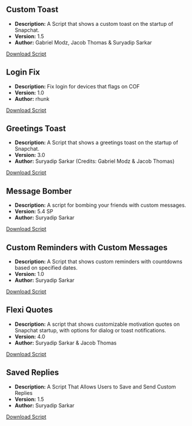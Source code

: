 ## Custom Toast
- **Description:** A Script that shows a custom toast on the startup of Snapchat.
- **Version:** 1.5
- **Author:** Gabriel Modz, Jacob Thomas & Suryadip Sarkar

[Download Script](https://raw.githubusercontent.com/SE-Extended/Scripts/main/Scripts/custom_toast.js)

## Login Fix
- **Description:** Fix login for devices that flags on COF
- **Version:** 1.0
- **Author:** rhunk

[Download Script](https://raw.githubusercontent.com/SE-Extended/Scripts/main/Scripts/loginfix.js)

## Greetings Toast
- **Description:** A Script that shows a greetings toast on the startup of Snapchat.
- **Version:** 3.0
- **Author:** Suryadip Sarkar (Credits: Gabriel Modz & Jacob Thomas)

[Download Script](https://raw.githubusercontent.com/SE-Extended/Scripts/main/Scripts/greetings_toast.js)

## Message Bomber
- **Description:** A script for bombing your friends with custom messages.
- **Version:** 5.4 SP
- **Author:** Suryadip Sarkar

[Download Script](https://raw.githubusercontent.com/SE-Extended/Scripts/main/Scripts/message_bomber.js)

## Custom Reminders with Custom Messages
- **Description:** A Script that shows custom reminders with countdowns based on specified dates.
- **Version:** 1.0
- **Author:** Suryadip Sarkar

[Download Script](https://raw.githubusercontent.com/SE-Extended/Scripts/main/Scripts/custom_reminders.js)

## Flexi Quotes
- **Description:** A script that shows customizable motivation quotes on Snapchat startup, with options for dialog or toast notifications.
- **Version:** 4.0
- **Author:** Suryadip Sarkar & Jacob Thomas

[Download Script](https://raw.githubusercontent.com/SE-Extended/Scripts/main/Scripts/flexi_quotes.js)

## Saved Replies
- **Description:** A Script That Allows Users to Save and Send Custom Replies
- **Version:** 1.5
- **Author:** Suryadip Sarkar

[Download Script](https://raw.githubusercontent.com/SE-Extended/Scripts/main/Scripts/saved_replies.js)
